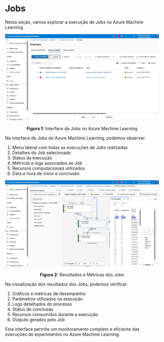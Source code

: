 # Jobs

Nesta seção, vamos explorar a execução de Jobs no Azure Machine Learning.

<div align='center'>
    <img src="/images/Projeto01/29_Jobs.jpg" width="800">
    <p><strong>Figura 1:</strong> Interface de Jobs no Azure Machine Learning</p>
</div>

Na interface de Jobs do Azure Machine Learning, podemos observar:

1. Menu lateral com todas as execuções de Jobs realizadas
2. Detalhes do Job selecionado
3. Status da execução
4. Métricas e logs associados ao Job
5. Recursos computacionais utilizados
6. Data e hora de início e conclusão

<div align='center'>
    <img src="/images/Projeto01/30_Jobs_Resultados.jpg" width="800">
    <p><strong>Figura 2:</strong> Resultados e Métricas dos Jobs</p>
</div>

Na visualização dos resultados dos Jobs, podemos verificar:

1. Gráficos e métricas de desempenho
2. Parâmetros utilizados na execução
3. Logs detalhados do processo
4. Status de conclusão
5. Recursos consumidos durante a execução
6. Outputs gerados pelo Job

Esta interface permite um monitoramento completo e eficiente das execuções de experimentos no Azure Machine Learning.
